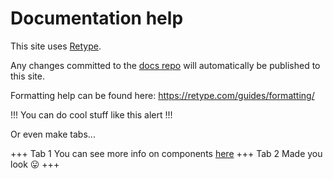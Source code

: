 # Documentation help

This site uses [Retype](https://retype.com/).

Any changes committed to the [docs repo](https://github.com/ligma-alpha/docs) will automatically be published to this site.

Formatting help can be found here: https://retype.com/guides/formatting/

!!!
You can do cool stuff like this alert
!!!

Or even make tabs...

+++ Tab 1
You can see more info on components [here](https://retype.com/components/)
+++ Tab 2
Made you look :stuck_out_tongue:
+++
